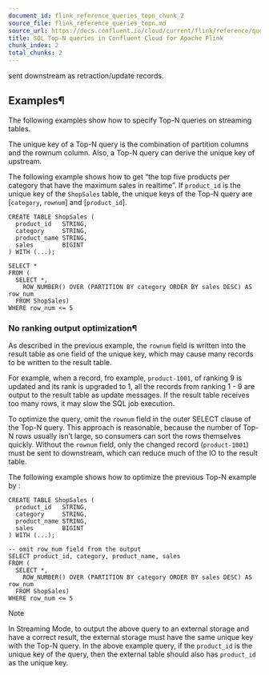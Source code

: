 ```yaml
---
document_id: flink_reference_queries_topn_chunk_2
source_file: flink_reference_queries_topn.md
source_url: https://docs.confluent.io/cloud/current/flink/reference/queries/topn.html
title: SQL Top-N queries in Confluent Cloud for Apache Flink
chunk_index: 2
total_chunks: 2
---
```


sent downstream as retraction/update records.

## Examples¶

The following examples show how to specify Top-N queries on streaming tables.

The unique key of a Top-N query is the combination of partition columns and the rownum column. Also, a Top-N query can derive the unique key of upstream.

The following example shows how to get “the top five products per category that have the maximum sales in realtime”. If `product_id` is the unique key of the `ShopSales` table, the unique keys of the Top-N query are [`category`, `rownum`] and [`product_id`].

    CREATE TABLE ShopSales (
      product_id   STRING,
      category     STRING,
      product_name STRING,
      sales        BIGINT
    ) WITH (...);

    SELECT *
    FROM (
      SELECT *,
        ROW_NUMBER() OVER (PARTITION BY category ORDER BY sales DESC) AS row_num
      FROM ShopSales)
    WHERE row_num <= 5

### No ranking output optimization¶

As described in the previous example, the `rownum` field is written into the result table as one field of the unique key, which may cause many records to be written to the result table.

For example, when a record, fro example, `product-1001`, of ranking 9 is updated and its rank is upgraded to 1, all the records from ranking 1 - 9 are output to the result table as update messages. If the result table receives too many rows, it may slow the SQL job execution.

To optimize the query, omit the `rownum` field in the outer SELECT clause of the Top-N query. This approach is reasonable, because the number of Top-N rows usually isn’t large, so consumers can sort the rows themselves quickly. Without the `rownum` field, only the changed record (`product-1001`) must be sent to downstream, which can reduce much of the IO to the result table.

The following example shows how to optimize the previous Top-N example by :

    CREATE TABLE ShopSales (
      product_id   STRING,
      category     STRING,
      product_name STRING,
      sales        BIGINT
    ) WITH (...);

    -- omit row_num field from the output
    SELECT product_id, category, product_name, sales
    FROM (
      SELECT *,
        ROW_NUMBER() OVER (PARTITION BY category ORDER BY sales DESC) AS row_num
      FROM ShopSales)
    WHERE row_num <= 5

Note

In Streaming Mode, to output the above query to an external storage and have a correct result, the external storage must have the same unique key with the Top-N query. In the above example query, if the `product_id` is the unique key of the query, then the external table should also has `product_id` as the unique key.
